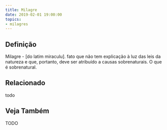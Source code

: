 ```yaml
---
title: Milagre
date: 2019-02-01 19:00:00
topics:
- milagres
---
```


## Definição
Milagre - [do latim miraculu]. fato que não tem explicação à luz das leis da
natureza e que, portanto, deve ser atribuído a causas sobrenaturais. O que é
sobrenatural.


## Relacionado
todo

## Veja Também
TODO




